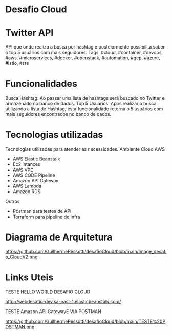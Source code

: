 # Desafio Cloud

# Twitter API

API que onde realiza a busca por hashtag e posteiormente possibilita saber o top 5 usuários com mais seguidores.
Tags:
#cloud, #container, #devops, #aws, #microservices, #docker, #openstack, #automation, #gcp, #azure, #istio, #sre

# Funcionalidades

Busca Hashtag: Ao passar uma lista de hashtags será buscado no Twitter e armazenado no banco de dados.
Top 5 Usuários: Após realizar a busca utilizando a lista de Hashtag, esta funcionalidade retorna o 5 usuários com mais seguidores encontrados no banco de dados.

# Tecnologias utilizadas

Tecnologias utilizadas para atender as necessidades.
Ambiente Cloud AWS
- AWS Elastic Beanstalk
- Ec2 Intances
- AWS VPC
- AWS CODE Pipeline
- Amazon API Gateway
- AWS Lambda
- Amazon RDS

Outros
- Postman para testes de API
- Terraform para pipeline de infra

# Diagrama de Arquitetura
https://github.com/GuilhermePessotti/desafioCloud/blob/main/Image_desafio_CloudV2.png

# Links Uteis

TESTE HELLO WORLD DESAFIO CLOUD

http://webdesafio-dev.sa-east-1.elasticbeanstalk.com/

TESTE Amazon API GatewayE VIA POSTMAN

https://github.com/GuilhermePessotti/desafioCloud/blob/main/TESTE%20POSTMAN.png




